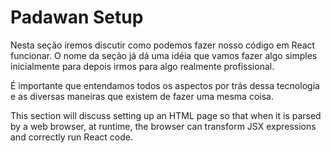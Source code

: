 # Padawan Setup

Nesta seção iremos discutir como podemos fazer nosso código em React funcionar. O nome da seção já dá uma idéia que vamos fazer algo simples inicialmente para depois irmos para algo realmente profissional. 

É importante que entendamos todos os aspectos por trás dessa tecnologia e as diversas maneiras que existem de fazer uma mesma coisa. 

This section will discuss setting up an HTML page so that when it is parsed by a web browser, at runtime, the browser can transform JSX expressions and correctly run React code.